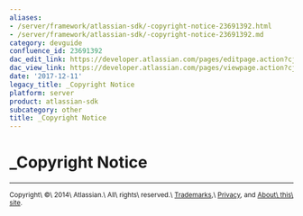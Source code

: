 ```yaml
---
aliases:
- /server/framework/atlassian-sdk/-copyright-notice-23691392.html
- /server/framework/atlassian-sdk/-copyright-notice-23691392.md
category: devguide
confluence_id: 23691392
dac_edit_link: https://developer.atlassian.com/pages/editpage.action?cjm=wozere&pageId=23691392
dac_view_link: https://developer.atlassian.com/pages/viewpage.action?cjm=wozere&pageId=23691392
date: '2017-12-11'
legacy_title: _Copyright Notice
platform: server
product: atlassian-sdk
subcategory: other
title: _Copyright Notice
---
```

# \_Copyright Notice

------------------------------------------------------------------------

<sub>Copyright\ ©\ 2014\ Atlassian.\ All\ rights\ reserved.\ <a href="http://atlassian.com/company/trademark" class="external-link">Trademarks</a>,\ <a href="https://www.atlassian.com/legal/privacy-policy" class="external-link">Privacy</a>, and [About\ this\ site](https://developer.atlassian.com/display/ABOUT/About+Atlassian).  
</sub>









































